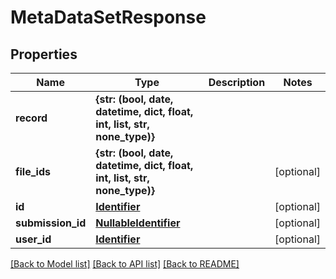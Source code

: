 # MetaDataSetResponse


## Properties
Name | Type | Description | Notes
------------ | ------------- | ------------- | -------------
**record** | **{str: (bool, date, datetime, dict, float, int, list, str, none_type)}** |  | 
**file_ids** | **{str: (bool, date, datetime, dict, float, int, list, str, none_type)}** |  | [optional] 
**id** | [**Identifier**](Identifier.md) |  | [optional] 
**submission_id** | [**NullableIdentifier**](NullableIdentifier.md) |  | [optional] 
**user_id** | [**Identifier**](Identifier.md) |  | [optional] 

[[Back to Model list]](../README.md#documentation-for-models) [[Back to API list]](../README.md#documentation-for-api-endpoints) [[Back to README]](../README.md)


